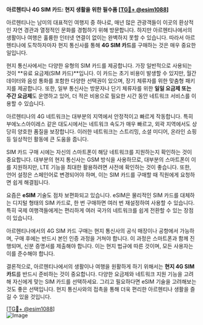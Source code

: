 **아르헨티나 4G SIM 카드: 현지 생활을 위한 필수품 [[TG💪+ @esim1088](https://t.me/s/esim1088)]**

아르헨티나는 남미의 대표적인 여행지 중 하나로, 매년 많은 관광객들이 이곳의 환상적인 자연 경관과 열정적인 문화를 경험하기 위해 방문합니다. 하지만 아르헨티나에서의 생활이나 여행은 훌륭한 인터넷 연결이 없이는 완벽하지 못할 수 있습니다. 따라서 아르헨티나에 도착하자마자 현지 통신사를 통해 **4G SIM 카드**를 구매하는 것은 매우 중요한 일입니다.

현지 통신사에서는 다양한 유형의 SIM 카드를 제공합니다. 가장 일반적으로 사용되는 것이 **유료 요금제(SIM 카드)**입니다. 이 카드는 초기 비용이 발생할 수 있지만, 월간 데이터와 음성 통화를 포함한 다양한 선택권이 있으며, 장기 체류자를 위한 맞춤형 패키지를 제공합니다. 또한, 일부 통신사는 방문자나 단기 체류자를 위한 **일일 요금제 또는 주간 요금제**도 운영하고 있어, 더 적은 비용으로 필요한 시간 동안 네트워크 서비스를 이용할 수 있습니다.

아르헨티나의 4G 네트워크는 대부분의 지역에서 안정적이고 빠르게 작동합니다. 특히 부에노스아이레스 같은 대도시에서는 네트워크 속도가 매우 빠르고, 외곽 지역에서도 상당히 양호한 품질을 보장합니다. 이러한 네트워크는 스트리밍, 소셜 미디어, 온라인 쇼핑 등 일상적인 활동에 큰 도움을 줍니다.

SIM 카드 구매 시에는 자신의 스마트폰이 해당 네트워크를 지원하는지 확인하는 것이 중요합니다. 대부분의 현지 통신사는 GSM 방식을 사용하므로, 대부분의 스마트폰이 이를 지원하지만, LTE 기능을 최대한 활용하려면 사전에 확인하는 것이 좋습니다. 또한, 언어 설정은 스페인어로 변경되어야 하며, 이는 SIM 카드를 구매할 때 직원에게 요청하면 쉽게 해결됩니다.

요즘은 **eSIM** 기술도 점차 보편화되고 있습니다. eSIM은 물리적인 SIM 카드를 대체하는 디지털 형태의 SIM 카드로, 한 번 구매하면 여러 번 재설정하여 사용할 수 있습니다. 특히 국제 여행객들에게는 편리하게 여러 국가의 네트워크를 쉽게 전환할 수 있는 장점이 있습니다.

아르헨티나에서의 4G SIM 카드 구매는 현지 통신사의 공식 매장이나 공항에서 가능하며, 구매 후에는 반드시 본인 인증 과정을 거쳐야 합니다. 이 과정은 스마트폰과 함께 진행되며, 신분 증명서를 제출해야 합니다. 이는 현지 법규에 따른 것이며, 모든 사용자는 이를 준수해야 합니다.

결론적으로, 아르헨티나에서의 생활이나 여행을 원활하게 하기 위해서는 **현지 4G SIM 카드**를 반드시 준비하는 것이 중요합니다. 다양한 요금제와 네트워크 지원 기능을 고려해 자신에게 맞는 SIM 카드를 선택하세요. 그리고 필요하다면 eSIM 기술을 고려해보는 것도 좋은 선택입니다. 현지 통신사와의 접촉을 통해 더욱 편리한 아르헨티나 생활을 즐길 수 있을 것입니다.

[[TG💪+ @esim1088](https://t.me/s/esim1088)]  
![Image](https://i.postimg.cc/Y0z9fWf4/image.png)